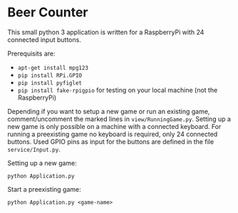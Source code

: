 # Beer Counter
This small python 3 application is written for a RaspberryPi with 24 connected input buttons.

Prerequisits are:

- `apt-get install mpg123`
- `pip install RPi.GPIO`
- `pip install pyfiglet`
- `pip install fake-rpigpio` for testing on your local machine (not the RaspberryPi)

Depending if you want to setup a new game or run an existing game, comment/uncomment the marked lines in `view/RunningGame.py`. Setting up a new game is only possible on a machine with a connected keyboard. For running a preexisting game no keyboard is required, only 24 connected buttons. Used GPIO pins as input for the buttons are defined in the file `service/Input.py`.

Setting up a new game:

`python Application.py`


Start a preexisting game:

`python Application.py <game-name>`

